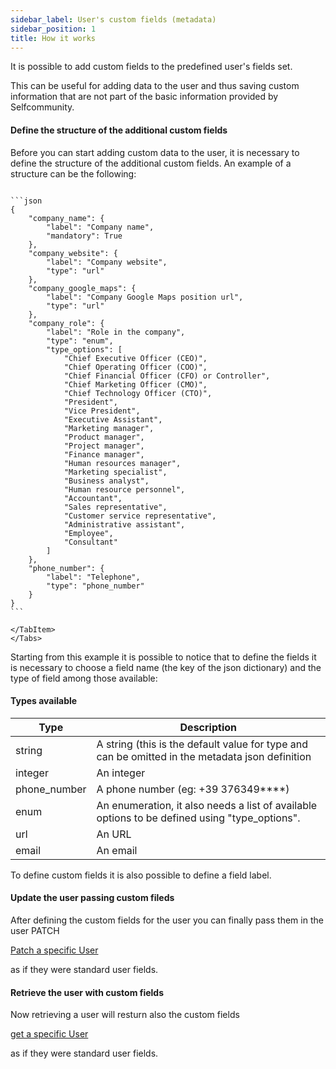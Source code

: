 ```yaml
---
sidebar_label: User's custom fields (metadata)
sidebar_position: 1
title: How it works
---
```


It is possible to add custom fields to the predefined user's fields set. 

This can be useful for adding data to the user and thus saving custom information that are not part of the basic information provided by Selfcommunity.

#### Define the structure of the additional custom fields

Before you can start adding custom data to the user, it is necessary to define the structure of the additional custom fields. 
An example of a structure can be the following:

````mdx-code-block

```json
{
    "company_name": {
        "label": "Company name",
        "mandatory": True
    },
    "company_website": {
        "label": "Company website",
        "type": "url"
    },
    "company_google_maps": {
        "label": "Company Google Maps position url",
        "type": "url"
    },
    "company_role": {
        "label": "Role in the company",
        "type": "enum",
        "type_options": [
            "Chief Executive Officer (CEO)",
            "Chief Operating Officer (COO)",
            "Chief Financial Officer (CFO) or Controller",
            "Chief Marketing Officer (CMO)",
            "Chief Technology Officer (CTO)",
            "President",
            "Vice President",
            "Executive Assistant",
            "Marketing manager",
            "Product manager",
            "Project manager",
            "Finance manager",
            "Human resources manager",
            "Marketing specialist",
            "Business analyst",
            "Human resource personnel",
            "Accountant",
            "Sales representative",
            "Customer service representative",
            "Administrative assistant",
            "Employee",
            "Consultant"
        ]
    },
    "phone_number": {
        "label": "Telephone",
        "type": "phone_number"
    }
}
```

</TabItem>
</Tabs>
````

Starting from this example it is possible to notice that to define the fields it is necessary to choose a field name (the key of the json dictionary)
and the type of field among those available:

#### Types available

| Type         | Description                                                                                     |
|--------------|-------------------------------------------------------------------------------------------------|
| string       | A string (this is the default value for type and can be omitted in the metadata json definition |
| integer      | An integer                                                                                      |
| phone_number | A phone number (eg: +39 376349****)                                                             |
| enum         | An enumeration, it also needs a list of available options to be defined using "type_options".   |
| url          | An URL                                                                                          |
| email        | An email                                                                                        | 

To define custom fields it is also possible to define a field label.

#### Update the user passing custom fileds

After defining the custom fields for the user you can finally pass them in the user PATCH 

[Patch a specific User](/docs/apireference/v2/user/patch_a_specific_user)

as if they were standard user fields.

#### Retrieve the user with custom fields

Now retrieving a user will resturn also the custom fields  

[get a specific User](/docs/apireference/v2/user/get_a_specific_user)

as if they were standard user fields.